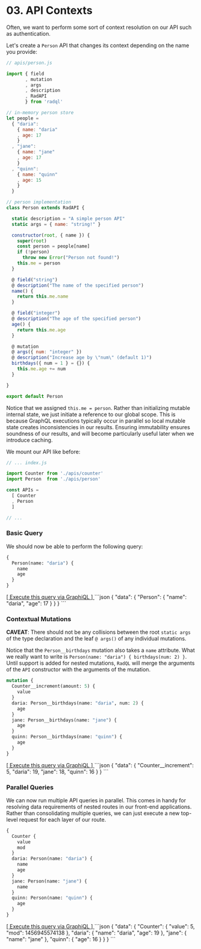 # 03. API Contexts

Often, we want to perform some sort of context resolution on our API such as authentication.

Let's create a `Person` API that changes its context depending on the name you provide:

```js
// apis/person.js

import { field
       , mutation
       , args
       , description
       , RadAPI
       } from 'radql'

// in-memory person store
let people =
  { "daria":
    { name: "daria"
    , age: 17
    }
  , "jane":
    { name: "jane"
    , age: 17
    }
  , "quinn":
    { name: "quinn"
    , age: 15
    }
  }

// person implementation
class Person extends RadAPI {

  static description = "A simple person API"
  static args = { name: "string!" }

  constructor(root, { name }) {
    super(root)
    const person = people[name]
    if (!person)
      throw new Error("Person not found!")
    this.me = person
  }

  @ field("string")
  @ description("The name of the specified person")
  name() {
    return this.me.name
  }

  @ field("integer")
  @ description("The age of the specified person")
  age() {
    return this.me.age
  }

  @ mutation
  @ args({ num: "integer" })
  @ description("Increase age by \"num\" (default 1)")
  birthdays({ num = 1 } = {}) {
    this.me.age += num
  }

}

export default Person
```

Notice that we assigned `this.me = person`.
Rather than initializing mutable internal state, we just initiate a reference to our global scope.
This is because GraphQL executions typically occur in parallel so local mutable state creates inconsistencies in our results.
Ensuring immutability ensures soundness of our results, and will become particularly useful later when we introduce caching.

We mount our API like before:

```js
// ... index.js

import Counter from './apis/counter'
import Person  from './apis/person'

const APIs =
  [ Counter
  , Person
  ]

// ...
```

### Basic Query

We should now be able to perform the following query:

```graphql
{
  Person(name: "daria") {
    name
    age
  }
}
```
<a href="http://localhost:3000/graphql?query={%0A%20%20Person%28name%3A%20%22daria%22%29%20{%0A%20%20%20%20name%0A%20%20%20%20age%0A%20%20}%0A}" target="_blank">
  [ Execute this query via GraphiQL ]
</a>
```json
{
  "data": {
    "Person": {
      "name": "daria",
      "age": 17
    }
  }
}
```

### Contextual Mutations

**CAVEAT**: There should not be any collisions between the root `static args` of the type declaration
and the leaf `@ args()` of any individual mutations.

Notice that the `Person__birthdays` mutation also takes a `name` attribute.
What we really want to write is `Person(name: "daria") { birthdays(num: 2) }`.
Until support is added for nested mutations, `RadQL` will merge the arguments of
the `API` constructor with the arguments of the mutation.

```graphql
mutation {
  Counter__increment(amount: 5) {
    value
  }
  daria: Person__birthdays(name: "daria", num: 2) {
    age
  }
  jane: Person__birthdays(name: "jane") {
    age
  }
  quinn: Person__birthdays(name: "quinn") {
    age
  }
}
```
<a href="http://localhost:3000/graphql?query=mutation%20%7B%0A%20%20Counter__increment(amount%3A%205)%20%7B%0A%20%20%20%20value%0A%20%20%7D%0A%20%20daria%3A%20Person__birthdays(name%3A%20%22daria%22%2C%20num%3A%202)%20%7B%0A%20%20%20%20age%0A%20%20%7D%0A%20%20jane%3A%20Person__birthdays(name%3A%20%22jane%22)%20%7B%0A%20%20%20%20age%0A%20%20%7D%0A%20%20quinn%3A%20Person__birthdays(name%3A%20%22quinn%22)%20%7B%0A%20%20%20%20age%0A%20%20%7D%0A%7D" target="_blank">
  [ Execute this query via GraphiQL ]
</a>
```json
{
  "data": {
    "Counter__increment": 5,
    "daria": 19,
    "jane": 18,
    "quinn": 16
  }
}
```

### Parallel Queries

We can now run multiple API queries in parallel.
This comes in handy for resolving data requirements of nested routes in our front-end applications.
Rather than consolidating multiple queries, we can just execute a new top-level request for each layer of our route.


```graphql
{
  Counter {
    value
    mod
  }
  daria: Person(name: "daria") {
    name
    age
  }
  jane: Person(name: "jane") {
    name
  }
  quinn: Person(name: "quinn") {
    age
  }
}
```
<a href="http://localhost:3000/graphql?query={%0A%20%20Counter%20{%0A%20%20%20%20value%0A%20%20%20%20mod%0A%20%20}%0A%20%20daria%3A%20Person%28name%3A%20%22daria%22%29%20{%0A%20%20%20%20name%0A%20%20%20%20age%0A%20%20}%0A%20%20jane%3A%20Person%28name%3A%20%22jane%22%29%20{%0A%20%20%20%20name%0A%20%20}%0A%20%20quinn%3A%20Person%28name%3A%20%22quinn%22%29%20{%0A%20%20%20%20age%0A%20%20}%0A}" target="_blank">
  [ Execute this query via GraphiQL ]
</a>
```json
{
  "data": {
    "Counter": {
      "value": 5,
      "mod": 1456945574138
    },
    "daria": {
      "name": "daria",
      "age": 19
    },
    "jane": {
      "name": "jane"
    },
    "quinn": {
      "age": 16
    }
  }
}
```
